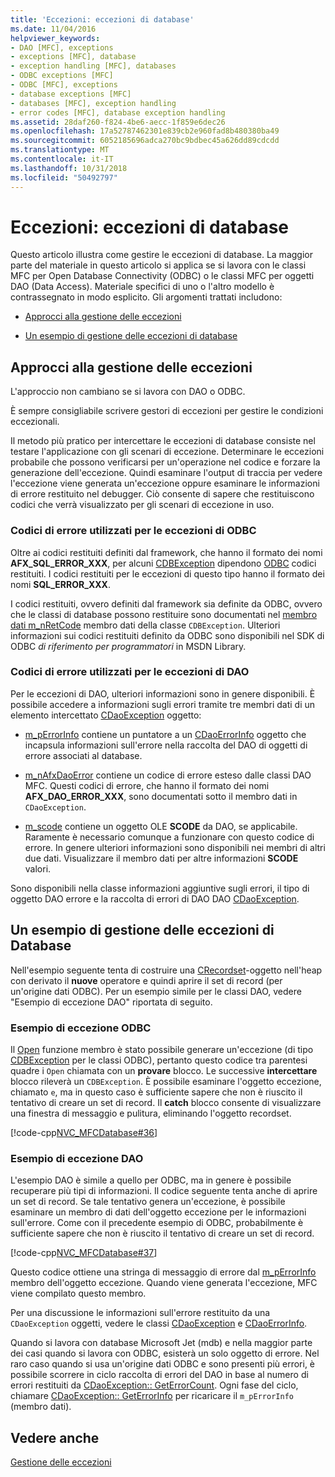 ```yaml
---
title: 'Eccezioni: eccezioni di database'
ms.date: 11/04/2016
helpviewer_keywords:
- DAO [MFC], exceptions
- exceptions [MFC], database
- exception handling [MFC], databases
- ODBC exceptions [MFC]
- ODBC [MFC], exceptions
- database exceptions [MFC]
- databases [MFC], exception handling
- error codes [MFC], database exception handling
ms.assetid: 28daf260-f824-4be6-aecc-1f859e6dec26
ms.openlocfilehash: 17a52787462301e839cb2e960fad8b480380ba49
ms.sourcegitcommit: 6052185696adca270bc9bdbec45a626dd89cdcdd
ms.translationtype: MT
ms.contentlocale: it-IT
ms.lasthandoff: 10/31/2018
ms.locfileid: "50492797"
---
```

# <a name="exceptions-database-exceptions"></a>Eccezioni: eccezioni di database

Questo articolo illustra come gestire le eccezioni di database. La maggior parte del materiale in questo articolo si applica se si lavora con le classi MFC per Open Database Connectivity (ODBC) o le classi MFC per oggetti DAO (Data Access). Materiale specifici di uno o l'altro modello è contrassegnato in modo esplicito. Gli argomenti trattati includono:

- [Approcci alla gestione delle eccezioni](#_core_approaches_to_exception_handling)

- [Un esempio di gestione delle eccezioni di database](#_core_a_database_exception.2d.handling_example)

##  <a name="_core_approaches_to_exception_handling"></a> Approcci alla gestione delle eccezioni

L'approccio non cambiano se si lavora con DAO o ODBC.

È sempre consigliabile scrivere gestori di eccezioni per gestire le condizioni eccezionali.

Il metodo più pratico per intercettare le eccezioni di database consiste nel testare l'applicazione con gli scenari di eccezione. Determinare le eccezioni probabile che possono verificarsi per un'operazione nel codice e forzare la generazione dell'eccezione. Quindi esaminare l'output di traccia per vedere l'eccezione viene generata un'eccezione oppure esaminare le informazioni di errore restituito nel debugger. Ciò consente di sapere che restituiscono codici che verrà visualizzato per gli scenari di eccezione in uso.

### <a name="error-codes-used-for-odbc-exceptions"></a>Codici di errore utilizzati per le eccezioni di ODBC

Oltre ai codici restituiti definiti dal framework, che hanno il formato dei nomi **AFX_SQL_ERROR_XXX**, per alcuni [CDBException](../mfc/reference/cdbexception-class.md) dipendono [ODBC](../data/odbc/odbc-basics.md) codici restituiti. I codici restituiti per le eccezioni di questo tipo hanno il formato dei nomi **SQL_ERROR_XXX**.

I codici restituiti, ovvero definiti dal framework sia definite da ODBC, ovvero che le classi di database possono restituire sono documentati nel [membro dati m_nRetCode](../mfc/reference/cdbexception-class.md#m_nretcode) membro dati della classe `CDBException`. Ulteriori informazioni sui codici restituiti definito da ODBC sono disponibili nel SDK di ODBC *di riferimento per programmatori* in MSDN Library.

### <a name="error-codes-used-for-dao-exceptions"></a>Codici di errore utilizzati per le eccezioni di DAO

Per le eccezioni di DAO, ulteriori informazioni sono in genere disponibili. È possibile accedere a informazioni sugli errori tramite tre membri dati di un elemento intercettato [CDaoException](../mfc/reference/cdaoexception-class.md) oggetto:

- [m_pErrorInfo](../mfc/reference/cdaoexception-class.md#m_perrorinfo) contiene un puntatore a un [CDaoErrorInfo](../mfc/reference/cdaoerrorinfo-structure.md) oggetto che incapsula informazioni sull'errore nella raccolta del DAO di oggetti di errore associati al database.

- [m_nAfxDaoError](../mfc/reference/cdaoexception-class.md#m_nafxdaoerror) contiene un codice di errore esteso dalle classi DAO MFC. Questi codici di errore, che hanno il formato dei nomi **AFX_DAO_ERROR_XXX**, sono documentati sotto il membro dati in `CDaoException`.

- [m_scode](../mfc/reference/cdaoexception-class.md#m_scode) contiene un oggetto OLE **SCODE** da DAO, se applicabile. Raramente è necessario comunque a funzionare con questo codice di errore. In genere ulteriori informazioni sono disponibili nei membri di altri due dati. Visualizzare il membro dati per altre informazioni **SCODE** valori.

Sono disponibili nella classe informazioni aggiuntive sugli errori, il tipo di oggetto DAO errore e la raccolta di errori di DAO DAO [CDaoException](../mfc/reference/cdaoexception-class.md).

##  <a name="_core_a_database_exception.2d.handling_example"></a> Un esempio di gestione delle eccezioni di Database

Nell'esempio seguente tenta di costruire una [CRecordset](../mfc/reference/crecordset-class.md)-oggetto nell'heap con derivato il **nuove** operatore e quindi aprire il set di record (per un'origine dati ODBC). Per un esempio simile per le classi DAO, vedere "Esempio di eccezione DAO" riportata di seguito.

### <a name="odbc-exception-example"></a>Esempio di eccezione ODBC

Il [Open](../mfc/reference/crecordset-class.md#open) funzione membro è stato possibile generare un'eccezione (di tipo [CDBException](../mfc/reference/cdbexception-class.md) per le classi ODBC), pertanto questo codice tra parentesi quadre i `Open` chiamata con un **provare** blocco. Le successive **intercettare** blocco rileverà un `CDBException`. È possibile esaminare l'oggetto eccezione, chiamato `e`, ma in questo caso è sufficiente sapere che non è riuscito il tentativo di creare un set di record. Il **catch** blocco consente di visualizzare una finestra di messaggio e pulitura, eliminando l'oggetto recordset.

[!code-cpp[NVC_MFCDatabase#36](../mfc/codesnippet/cpp/exceptions-database-exceptions_1.cpp)]

### <a name="dao-exception-example"></a>Esempio di eccezione DAO

L'esempio DAO è simile a quello per ODBC, ma in genere è possibile recuperare più tipi di informazioni. Il codice seguente tenta anche di aprire un set di record. Se tale tentativo genera un'eccezione, è possibile esaminare un membro di dati dell'oggetto eccezione per le informazioni sull'errore. Come con il precedente esempio di ODBC, probabilmente è sufficiente sapere che non è riuscito il tentativo di creare un set di record.

[!code-cpp[NVC_MFCDatabase#37](../mfc/codesnippet/cpp/exceptions-database-exceptions_2.cpp)]

Questo codice ottiene una stringa di messaggio di errore dal [m_pErrorInfo](../mfc/reference/cdaoexception-class.md#m_perrorinfo) membro dell'oggetto eccezione. Quando viene generata l'eccezione, MFC viene compilato questo membro.

Per una discussione le informazioni sull'errore restituito da una `CDaoException` oggetti, vedere le classi [CDaoException](../mfc/reference/cdaoexception-class.md) e [CDaoErrorInfo](../mfc/reference/cdaoerrorinfo-structure.md).

Quando si lavora con database Microsoft Jet (mdb) e nella maggior parte dei casi quando si lavora con ODBC, esisterà un solo oggetto di errore. Nel raro caso quando si usa un'origine dati ODBC e sono presenti più errori, è possibile scorrere in ciclo raccolta di errori del DAO in base al numero di errori restituiti da [CDaoException:: GetErrorCount](../mfc/reference/cdaoexception-class.md#geterrorcount). Ogni fase del ciclo, chiamare [CDaoException:: GetErrorInfo](../mfc/reference/cdaoexception-class.md#geterrorinfo) per ricaricare il `m_pErrorInfo` (membro dati).

## <a name="see-also"></a>Vedere anche

[Gestione delle eccezioni](../mfc/exception-handling-in-mfc.md)

